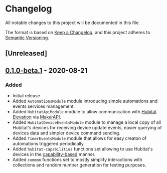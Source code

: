 # Changelog

All notable changes to this project will be documented in this file.

The format is based on [Keep a Changelog](https://keepachangelog.com/en/1.0.0/),
and this project adheres to [Semantic Versioning](https://semver.org/spec/v2.0.0.html).

<!-- Template:
## [Release version] - YYYY-MM-DD
### Added
### Changed
### Deprecated
### Removed
### Fixed
### Security
-->

## [Unreleased]

## [0.1.0-beta.1] - 2020-08-21

### Added

- Initial release
- Added `AutomationsModule` module introducing simple automations and events services management.
- Added `HubitatApiModule` module to allow communication with [Hubitat Elevation](https://hubitat.com/) via
  [MakerAPI](https://docs.hubitat.com/index.php?title=Maker_API).
- Added `HubitatDeviceEventsModule` module to manage a local copy of all Hubitat's devices for receiving device update
  events, easier querying of devices data and simpler device command sending.
- Added `TimerEventsModule` module that allows for easy creaton of automations triggered periodically.
- Added `hubitat-capabilities` functions set allowing to use Hubitat's devices in the
  [capability-based](https://docs.hubitat.com/index.php?title=Driver_Capability_List) manner.
- Added `common` functions set to mostly simplify interactions with collections and random number generation for
  testing purposes.

<!-- [Unreleased]: https://github.com/hubhazard/core/compare/v1.0.0...HEAD -->
<!-- [0.0.2]: https://github.com/hubhazard/core/compare/v0.0.1...v0.0.2 -->

[0.1.0-beta.1]: https://github.com/hubhazard/core/releases/tag/v0.1.0-beta.1
